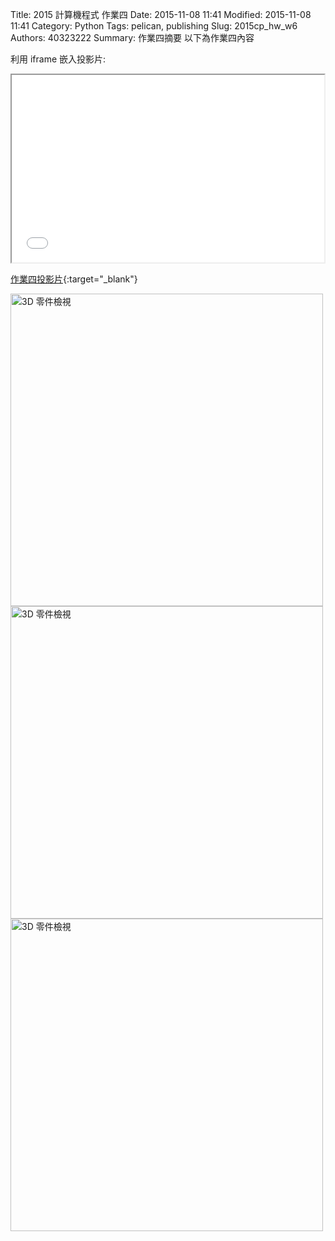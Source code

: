 Title: 2015 計算機程式 作業四
Date: 2015-11-08 11:41
Modified: 2015-11-08 11:41
Category: Python
Tags: pelican, publishing
Slug: 2015cp_hw_w6
Authors: 40323222
Summary: 作業四摘要
以下為作業四內容

利用 iframe 嵌入投影片:

<iframe src="simplest4.html" width="500" height="300"></iframe>

[作業四投影片](simplest4.html){:target="_blank"}


<img src="https://copy.com/9FmIb9J2adut7kWg" width="500" alt="3D 零件檢視"></img>
<br>
<img src="https://copy.com/tgVdn96TXy0I0VvC" width="500" alt="3D 零件檢視"></img>
<br>
<img src="https://copy.com/dXrTpJTQ6QRLs61F" width="500" alt="3D 零件檢視"></img>